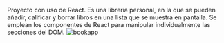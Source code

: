 Proyecto con uso de React. Es una librería personal, en la que se pueden añadir, calificar y borrar libros en una lista
que se muestra en pantalla. Se emplean los componentes de React para manipular individualmente las secciones del DOM.
![bookapp](https://user-images.githubusercontent.com/69878700/174658356-6b5e3ace-8840-4652-a3e7-8f105cf0652f.jpg)
